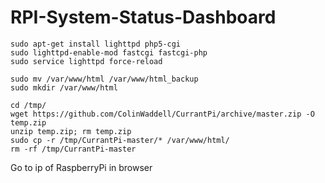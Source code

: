 # RPI-System-Status-Dashboard

    sudo apt-get install lighttpd php5-cgi
    sudo lighttpd-enable-mod fastcgi fastcgi-php
    sudo service lighttpd force-reload

    sudo mv /var/www/html /var/www/html_backup
    sudo mkdir /var/www/html

    cd /tmp/
    wget https://github.com/ColinWaddell/CurrantPi/archive/master.zip -O temp.zip
    unzip temp.zip; rm temp.zip
    sudo cp -r /tmp/CurrantPi-master/* /var/www/html/
    rm -rf /tmp/CurrantPi-master

Go to ip of RaspberryPi in browser
